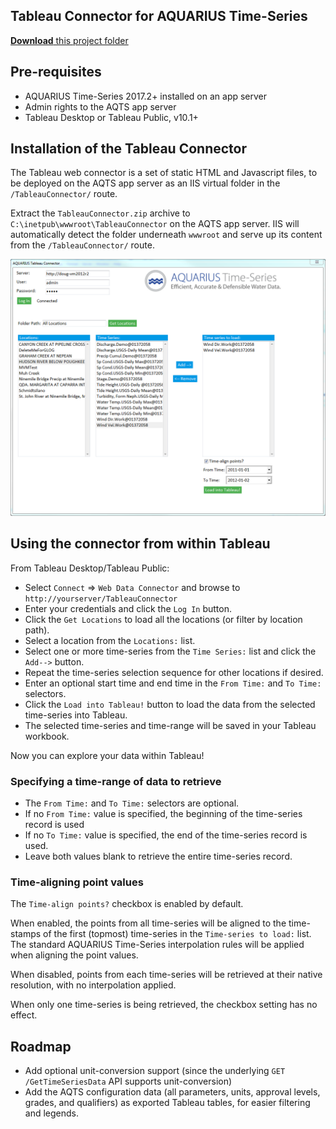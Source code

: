 ## Tableau Connector for AQUARIUS Time-Series

[**Download** this project folder](https://minhaskamal.github.io/DownGit/#/home?url=https:%2F%2Fgithub.com%2FAquaticInformatics%2FExamples%2Ftree%2Fmaster%2FTimeSeries%2FPublicApis%2FTableauConnector)

## Pre-requisites
- AQUARIUS Time-Series 2017.2+ installed on an app server
- Admin rights to the AQTS app server
- Tableau Desktop or Tableau Public, v10.1+

## Installation of the Tableau Connector

The Tableau web connector is a set of static HTML and Javascript files, to be deployed on the AQTS app server as an IIS virtual folder in the `/TableauConnector/` route.

Extract the `TableauConnector.zip` archive to  `C:\inetpub\wwwroot\TableauConnector` on the AQTS app server. IIS will automatically detect the folder underneath `wwwroot` and serve up its content from the `/TableauConnector/` route.

![Tableau Connector](../../../images/AQTSTableauConnector.png "Tableau Web Connector")

## Using the connector from within Tableau

From Tableau Desktop/Tableau Public:
- Select `Connect` => `Web Data Connector` and browse to `http://yourserver/TableauConnector`
- Enter your credentials and click the `Log In` button.
- Click the `Get Locations` to load all the locations (or filter by location path).
- Select a location from the `Locations:` list.
- Select one or more time-series from the `Time Series:` list and click the `Add-->` button.
- Repeat the time-series selection sequence for other locations if desired.
- Enter an optional start time and end time in the `From Time:` and `To Time:` selectors.
- Click the `Load into Tableau!` button to load the data from the selected time-series into Tableau.
- The selected time-series and time-range will be saved in your Tableau workbook.

Now you can explore your data within Tableau!

### Specifying a time-range of data to retrieve

- The `From Time:` and `To Time:` selectors are optional.
- If no `From Time:` value is specified, the beginning of the time-series record is used
- If no `To Time:` value is specified, the end of the time-series record is used.
- Leave both values blank to retrieve the entire time-series record.

### Time-aligning point values

The `Time-align points?` checkbox is enabled by default.

When enabled, the points from all time-series will be aligned to the time-stamps of the first (topmost) time-series in the `Time-series to load:` list.
The standard AQUARIUS Time-Series interpolation rules will be applied when aligning the point values.

When disabled, points from each time-series will be retrieved at their native resolution, with no interpolation applied.

When only one time-series is being retrieved, the checkbox setting has no effect.

## Roadmap
- Add optional unit-conversion support (since the underlying `GET /GetTimeSeriesData` API supports unit-conversion)
- Add the AQTS configuration data (all parameters, units, approval levels, grades, and qualifiers) as exported Tableau tables, for easier filtering and legends.